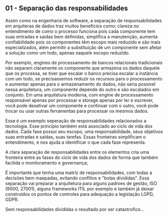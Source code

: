 ## 01 - Separação das responsabilidades
Assim como na engenharia de software, a separação de responsabilidades em arquiteras de dados traz muitos benefícios como: clareza no entendimento de como o processo funciona pois cada componente tem suas entradas e saídas bem definidas, simplifica a manutenção, aumenta confiabilidade pois os componentes têm escopo mais reduzido e são mais especializados, além permitir a substituição de um componente sem afetar a solução como um todo, apenas naquele escopo reduzido.

Por exemplo, engines de processamento de bancos relacionais tradicionais não separam claramente os componente que armazena os dados daquele que os processa, se tiver que escalar o banco precisa escalar a instância com um todo, se precisassemos reduzir os recursos para o processamento e aumentar apenas para o armazenamento do dados, não seria possível nessa arquitetura, um componente depende do outro e são escalados em conjunto. Em uma arquitetura moderna, com engine de processamento responsável apenas por processar e storage apenas por ler e escrever, você pode desativar um componente e continuar com o outro, você pode trocar ou usar outras ferramentas para processar os mesmos dados.

Esse é um exemplo seperação de responsabilidades relacionados a tecnologia. Esse princípio também está associado ao ciclo de vida dos dados. Cada fase possui seu escopo, uma responsabilidade, seus objetivos suas entradas e saídas, suas tarefas. Essas fronteiras simplificam o entendimento, e nos ajuda a identificar o que cada fase representa.

A clara separação de responsabilidades entre os elementos cria uma fronteira entre as fases do ciclo de vida dos dados de forma que também facilida o monitoramento e governança; 

É importante que tenha uma matriz de responsabilidades, com todas a decisões bem maepadas, evitando conflitos e "bolas divididas". Essa separação vai preparar a  arquitetura para alguns padroes de gestão, ISO (9000, 27001), alguns frameworks ITIL por exemplo e também já deixar construidos os pontos de controles para adequação a legislação LGPD, GDPR.

Sem responsabilidades divididas o resultado por ser catastrofico...
